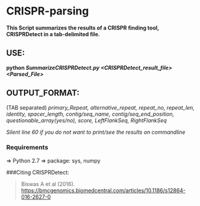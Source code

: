 # CRISPR-parsing

**This Script summarizes the results of a CRISPR finding tool, CRISPRDetect in a tab-delimited file.**

## USE: 
**python _SummarizeCRISPRDetect.py <CRISPRDetect_result_file> <Parsed_File>_**

## OUTPUT_FORMAT:
(TAB separated)
*primary_Repeat, alternative_repeat, repeat_no, repeat_len, identity, spacer_length, contig/seq_name, contig/seq_end_position, questionable_array(yes/no), score, LeftFlankSeq, RightFlankSeq*

*Silent line 60 if you do not want to print/see the results on commandline*

### Requirements
=> Python 2.7
=> package: sys, numpy

###Citing CRISPRDetect: 
>Biswas A et al (2016). https://bmcgenomics.biomedcentral.com/articles/10.1186/s12864-016-2627-0
